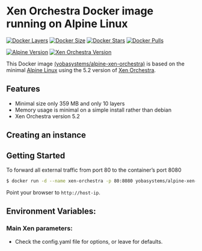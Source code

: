# Xen Orchestra Docker image running on Alpine Linux

[![Docker Layers](https://img.shields.io/badge/docker%20layers-10-blue.svg?maxAge=2592000?style=flat-square)](https://hub.docker.com/r/yobasystems/alpine-xen-orchestra/) [![Docker Size](https://img.shields.io/badge/docker%20size-359%20MB-blue.svg?maxAge=2592000?style=flat-square)](https://hub.docker.com/r/yobasystems/alpine-xen-orchestra/) [![Docker Stars](https://img.shields.io/docker/stars/yobasystems/alpine-xen-orchestra.svg?maxAge=2592000?style=flat-square)](https://hub.docker.com/r/yobasystems/alpine-xen-orchestra/) [![Docker Pulls](https://img.shields.io/docker/pulls/yobasystems/alpine-xen-orchestra.svg?maxAge=2592000?style=flat-square)](https://hub.docker.com/r/yobasystems/alpine-xen-orchestra/)

[![Alpine Version](https://img.shields.io/badge/alpine%20version-v3.4-green.svg?maxAge=2592000?style=flat-square)](http://alpinelinux.org/) [![Xen Orchestra Version](https://img.shields.io/badge/xo%20version-v5.2-green.svg?maxAge=2592000?style=flat-square)](http://nginx.org/en/)



This Docker image [(yobasystems/alpine-xen-orchestra)](https://hub.docker.com/r/yobasystems/alpine-xen-orchestra/) is based on the minimal [Alpine Linux](http://alpinelinux.org/)  using the 5.2 version of [Xen Orchestra](https://xen-orchestra.com/).

## Features

  * Minimal size only 359 MB and only 10 layers
  * Memory usage is minimal on a simple install rather than debian
  * Xen Orchestra version 5.2


## Creating an instance


## Getting Started

To forward all external traffic from port 80 to the container’s port 8080

```sh
$ docker run -d --name xen-orchestra -p 80:8080 yobasystems/alpine-xen-orchestra
```

Point your browser to `http://host-ip`.

## Environment Variables:


### Main Xen parameters:

* Check the config.yaml file for options, or leave for defaults.
